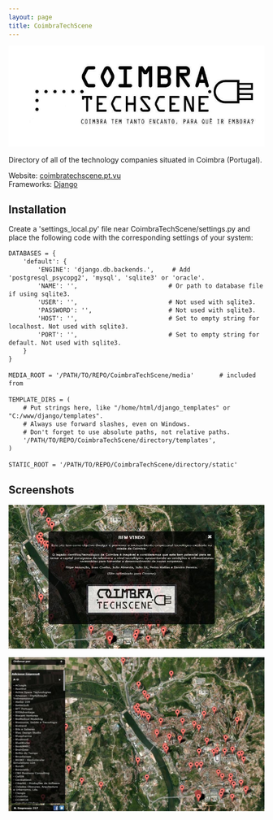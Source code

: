 ```yaml
---
layout: page
title: CoimbraTechScene
---
```


![](https://raw.githubusercontent.com/zydeon/CoimbraTechScene/master/screenshots/3.jpg)

Directory of all of the technology companies situated in Coimbra (Portugal).

Website: [coimbratechscene.pt.vu](http://coimbratechscene.pt.vu)  
Frameworks: [Django](https://www.djangoproject.com/)

## Installation

Create a 'settings_local.py' file near CoimbraTechScene/settings.py and place the following code with the corresponding settings of your system:


    DATABASES = {
        'default': {
            'ENGINE': 'django.db.backends.',     # Add 'postgresql_psycopg2', 'mysql', 'sqlite3' or 'oracle'.
            'NAME': '',                   		# Or path to database file if using sqlite3.
            'USER': '',                			# Not used with sqlite3.
            'PASSWORD': '',                  	# Not used with sqlite3.
            'HOST': '',                      	# Set to empty string for localhost. Not used with sqlite3.
            'PORT': '',                      	# Set to empty string for default. Not used with sqlite3.
        }
    }
    
    MEDIA_ROOT = '/PATH/TO/REPO/CoimbraTechScene/media'       # included from 
    
    TEMPLATE_DIRS = (
        # Put strings here, like "/home/html/django_templates" or "C:/www/django/templates".
        # Always use forward slashes, even on Windows.
        # Don't forget to use absolute paths, not relative paths.
        '/PATH/TO/REPO/CoimbraTechScene/directory/templates',
    )
    
    STATIC_ROOT = '/PATH/TO/REPO/CoimbraTechScene/directory/static'
    
## Screenshots

![](https://raw.githubusercontent.com/zydeon/CoimbraTechScene/master/screenshots/1.jpg)

![](https://raw.githubusercontent.com/zydeon/CoimbraTechScene/master/screenshots/2.jpg)
    
